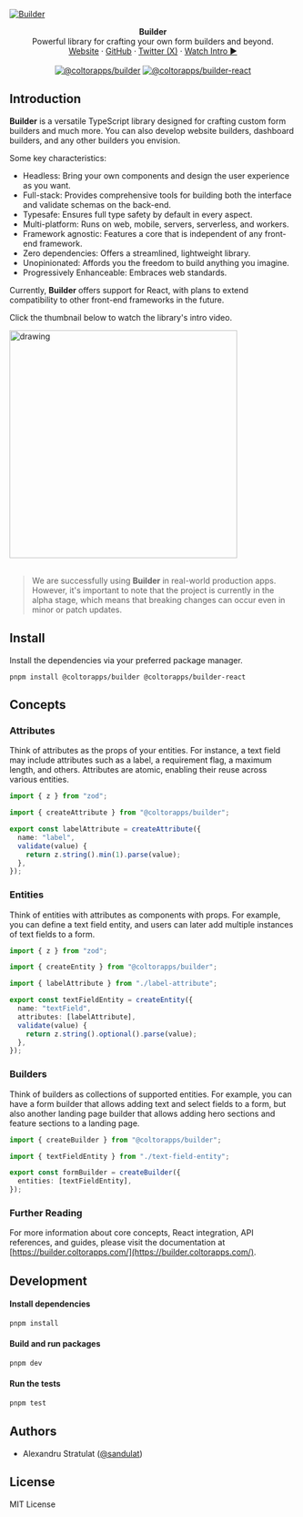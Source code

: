 [![Builder](https://raw.githubusercontent.com/coltorapps/builder/main/assets/github-cover-photo.png)](https://builder.coltorapps.com)

<div align="center"><strong>Builder</strong></div>
<div align="center">Powerful library for crafting your own form builders and beyond.</div>
<div align="center">
<a href="https://builder.coltorapps.com/">Website</a> 
<span> · </span>
<a href="https://github.com/coltorapps/builder">GitHub</a>
<span> · </span>
<a href="https://twitter.com/sandulat">Twitter (X)</a>
<span> · </span>
<a href="https://www.youtube.com/watch?v=n6kTcHkjj_8">Watch Intro ►</a>
</div>
<br />
<div align="center">
<a href="https://www.npmjs.com/package/@coltorapps/builder"><img src="https://img.shields.io/npm/v/@coltorapps/builder?color=%232172dd&label=@coltorapps/builder" alt="@coltorapps/builder"></a>
<a href="https://www.npmjs.com/package/@coltorapps/builder-react"><img src="https://img.shields.io/npm/v/@coltorapps/builder-react?color=%232172dd&label=@coltorapps/builder-react" alt="@coltorapps/builder-react"></a>
</div>

## Introduction

**Builder** is a versatile TypeScript library designed for crafting custom form builders and much more. You can also develop website builders, dashboard builders, and any other builders you envision.

Some key characteristics:

- Headless: Bring your own components and design the user experience as you want.
- Full-stack: Provides comprehensive tools for building both the interface and validate schemas on the back-end.
- Typesafe: Ensures full type safety by default in every aspect.
- Multi-platform: Runs on web, mobile, servers, serverless, and workers.
- Framework agnostic: Features a core that is independent of any front-end framework.
- Zero dependencies: Offers a streamlined, lightweight library.
- Unopinionated: Affords you the freedom to build anything you imagine.
- Progressively Enhanceable: Embraces web standards.

Currently, **Builder** offers support for React, with plans to extend compatibility to other front-end frameworks in the future.

Click the thumbnail below to watch the library's intro video.

<div>
<a href="https://www.youtube.com/watch?v=n6kTcHkjj_8">
<img src="https://raw.githubusercontent.com/coltorapps/builder/main/assets/youtube-thumbnail.png" alt="drawing" width="400"/>
</a>
</div>

<br />

> We are successfully using **Builder** in real-world production apps. However, it's important to note that the project is currently in the alpha stage, which means that breaking changes can occur even in minor or patch updates.

## Install

Install the dependencies via your preferred package manager.

```shell
pnpm install @coltorapps/builder @coltorapps/builder-react
```

## Concepts

### Attributes

Think of attributes as the props of your entities. For instance, a text field may include attributes such as a label, a requirement flag, a maximum length, and others. Attributes are atomic, enabling their reuse across various entities.

```ts
import { z } from "zod";

import { createAttribute } from "@coltorapps/builder";

export const labelAttribute = createAttribute({
  name: "label",
  validate(value) {
    return z.string().min(1).parse(value);
  },
});
```

### Entities

Think of entities with attributes as components with props. For example, you can define a text field entity, and users can later add multiple instances of text fields to a form.

```ts
import { z } from "zod";

import { createEntity } from "@coltorapps/builder";

import { labelAttribute } from "./label-attribute";

export const textFieldEntity = createEntity({
  name: "textField",
  attributes: [labelAttribute],
  validate(value) {
    return z.string().optional().parse(value);
  },
});
```

### Builders

Think of builders as collections of supported entities. For example, you can have a form builder that allows adding text and select fields to a form, but also another landing page builder that allows adding hero sections and feature sections to a landing page.

```ts
import { createBuilder } from "@coltorapps/builder";

import { textFieldEntity } from "./text-field-entity";

export const formBuilder = createBuilder({
  entities: [textFieldEntity],
});
```

### Further Reading

For more information about core concepts, React integration, API references, and guides, please visit the documentation at [https://builder.coltorapps.com/](https://builder.coltorapps.com/).

## Development

#### Install dependencies

```sh
pnpm install
```

#### Build and run packages

```sh
pnpm dev
```

#### Run the tests

```sh
pnpm test
```

## Authors

- Alexandru Stratulat ([@sandulat](https://twitter.com/sandulat))

## License

MIT License
